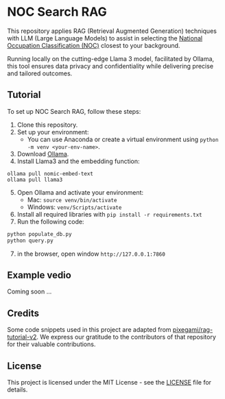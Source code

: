 # **NOC Search RAG**

This repository applies RAG (Retrieval Augmented Generation) techniques with LLM (Large Language Models) to assist in selecting the [National Occupation Classification (NOC)](https://www.canada.ca/en/immigration-refugees-citizenship/services/immigrate-canada/express-entry/eligibility/find-national-occupation-code.html) closest to your background.

Running locally on the cutting-edge Llama 3 model, facilitated by Ollama, this tool ensures data privacy and confidentiality while delivering precise and tailored outcomes.

## Tutorial

To set up NOC Search RAG, follow these steps:

1. Clone this repository.
2. Set up your environment:
   * You can use Anaconda or create a virtual environment using `python -m venv <your-env-name>`.
3. Download [Ollama](https://ollama.com/download).
4. Install Llama3 and the embedding function:

```shell
ollama pull nomic-embed-text
ollama pull llama3
```

5. Open Ollama and activate your environment:
   * Mac: `source venv/bin/activate`
   * Windows: `venv/Scripts/activate`
6. Install all required libraries with `pip install -r requirements.txt`
7. Run the following code:

```python
python populate_db.py
python query.py
```

7. in the browser, open window `http://127.0.0.1:7860`

## Example vedio

Coming soon ... 

## Credits

Some code snippets used in this project are adapted from [pixegami/rag-tutorial-v2](https://github.com/pixegami/rag-tutorial-v2). We express our gratitude to the contributors of that repository for their valuable contributions.

## License

This project is licensed under the MIT License - see the [LICENSE](https://chatgpt.com/c/LICENSE) file for details.
